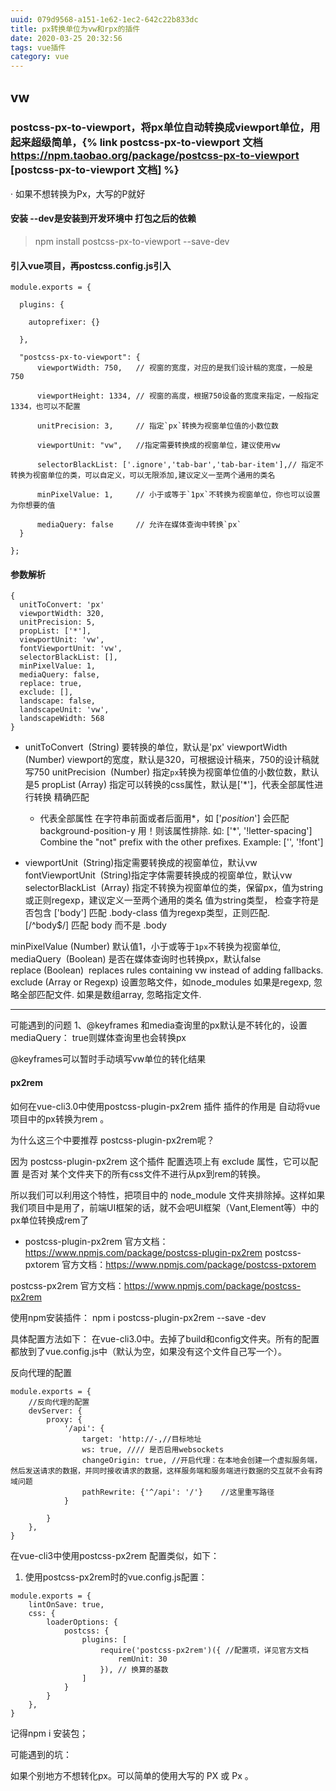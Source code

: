 ```yaml
---
uuid: 079d9568-a151-1e62-1ec2-642c22b833dc
title: px转换单位为vw和rpx的插件
date: 2020-03-25 20:32:56
tags: vue插件
category: vue
---
```

##  vw
### postcss-px-to-viewport，将px单位自动转换成viewport单位，用起来超级简单，{% link postcss-px-to-viewport 文档 https://npm.taobao.org/package/postcss-px-to-viewport [postcss-px-to-viewport 文档] %} 
· 如果不想转换为Px，大写的P就好

####  安装  --dev是安装到开发环境中 打包之后的依赖
> npm install postcss-px-to-viewport --save-dev

####  引入vue项目，再postcss.config.js引入
```
module.exports = {

  plugins: {

    autoprefixer: {}

  },

  "postcss-px-to-viewport": {
      viewportWidth: 750,   // 视窗的宽度，对应的是我们设计稿的宽度，一般是750

      viewportHeight: 1334, // 视窗的高度，根据750设备的宽度来指定，一般指定1334，也可以不配置

      unitPrecision: 3,     // 指定`px`转换为视窗单位值的小数位数

      viewportUnit: "vw",   //指定需要转换成的视窗单位，建议使用vw

      selectorBlackList: ['.ignore','tab-bar','tab-bar-item'],// 指定不转换为视窗单位的类，可以自定义，可以无限添加,建议定义一至两个通用的类名

      minPixelValue: 1,     // 小于或等于`1px`不转换为视窗单位，你也可以设置为你想要的值

      mediaQuery: false     // 允许在媒体查询中转换`px`
  }

};
```
####  参数解析
```
{
  unitToConvert: 'px'
  viewportWidth: 320,
  unitPrecision: 5,
  propList: ['*'],
  viewportUnit: 'vw',
  fontViewportUnit: 'vw',
  selectorBlackList: [],
  minPixelValue: 1,
  mediaQuery: false,
  replace: true,
  exclude: [],
  landscape: false,
  landscapeUnit: 'vw',
  landscapeWidth: 568
}
```
* unitToConvert  (String) 要转换的单位，默认是'px'
  viewportWidth (Number) viewport的宽度，默认是320，可根据设计稿来，750的设计稿就写750
  unitPrecision  (Number) 指定`px`转换为视窗单位值的小数位数，默认是5
  propList (Array) 指定可以转换的css属性，默认是['*']，代表全部属性进行转换
    精确匹配
    * 代表全部属性
    在字符串前面或者后面用*，如 ['*position*'] 会匹配background-position-y
    用！则该属性排除. 如: ['*', '!letter-spacing']
    Combine the "not" prefix with the other prefixes. Example: ['', '!font']

* viewportUnit  (String)指定需要转换成的视窗单位，默认vw
  fontViewportUnit  (String)指定字体需要转换成的视窗单位，默认vw
  selectorBlackList  (Array) 指定不转换为视窗单位的类，保留px，值为string或正则regexp，建议定义一至两个通用的类名
    值为string类型， 检查字符是否包含
      ['body'] 匹配 .body-class
  值为regexp类型，正则匹配.
      [/^body$/] 匹配 body 而不是 .body

​​​​​​​minPixelValue (Number) 默认值1，小于或等于`1px`不转换为视窗单位,
mediaQuery  (Boolean) 是否在媒体查询时也转换px，默认false
replace (Boolean)  replaces rules containing vw instead of adding fallbacks.
exclude (Array or Regexp) 设置忽略文件，如node_modules
  如果是regexp, 忽略全部匹配文件.
  如果是数组array, 忽略指定文件.

-----
可能遇到的问题
1、@keyframes 和media查询里的px默认是不转化的，设置mediaQuery： true则媒体查询里也会转换px

@keyframes可以暂时手动填写vw单位的转化结果


####  px2rem
如何在vue-cli3.0中使用postcss-plugin-px2rem 插件
插件的作用是 自动将vue项目中的px转换为rem 。

为什么这三个中要推荐 postcss-plugin-px2rem呢？

因为 postcss-plugin-px2rem 这个插件 配置选项上有 exclude 属性，它可以配置 是否对 某个文件夹下的所有css文件不进行从px到rem的转换。

所以我们可以利用这个特性，把项目中的 node_module 文件夹排除掉。这样如果我们项目中是用了，前端UI框架的话，就不会吧UI框架（Vant,Element等）中的 px单位转换成rem了

* postcss-plugin-px2rem 官方文档：https://www.npmjs.com/package/postcss-plugin-px2rem
  postcss-pxtorem 官方文档：https://www.npmjs.com/package/postcss-pxtorem

postcss-px2rem 官方文档：https://www.npmjs.com/package/postcss-px2rem

使用npm安装插件：
npm i postcss-plugin-px2rem  --save -dev

具体配置方法如下：
在vue-cli3.0中。去掉了build和config文件夹。所有的配置都放到了vue.config.js中（默认为空，如果没有这个文件自己写一个）。

反向代理的配置
```
module.exports = {
    //反向代理的配置
    devServer: {
        proxy: {
            '/api': {
                target: 'http://-,//目标地址
                ws: true, //// 是否启用websockets
                changeOrigin: true, //开启代理：在本地会创建一个虚拟服务端，然后发送请求的数据，并同时接收请求的数据，这样服务端和服务端进行数据的交互就不会有跨域问题
                pathRewrite: {'^/api': '/'}    //这里重写路径
            }

        }
    },
}

```

在vue-cli3中使用postcss-px2rem 配置类似，如下：

1. 使用postcss-px2rem时的vue.config.js配置：
```
module.exports = {
    lintOnSave: true,
    css: {
        loaderOptions: {
            postcss: {
                plugins: [
                    require('postcss-px2rem')({ //配置项，详见官方文档
                        remUnit: 30
                    }), // 换算的基数
                ]
            }
        }
    },
}            
```
记得npm i 安装包；

可能遇到的坑：

如果个别地方不想转化px。可以简单的使用大写的 PX 或 Px 。